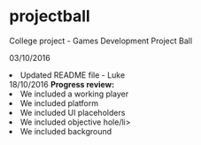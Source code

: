 # projectball
College project - Games Development Project Ball

03/10/2016
<li>Updated README file - Luke</li>
18/10/2016
<b>Progress review:</b>
<li>We included a working player</li>
<li>We included platform</li>
<li>We included UI placeholders</li>
<li>We included objective hole/li>
<li>We included background</li>



